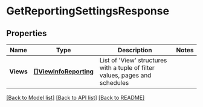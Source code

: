 # GetReportingSettingsResponse

## Properties
Name | Type | Description | Notes
------------ | ------------- | ------------- | -------------
**Views** | [**[]ViewInfoReporting**](ViewInfoReporting.md) | List of &#39;View&#39; structures with a tuple of filter values, pages and schedules | 

[[Back to Model list]](../README.md#documentation-for-models) [[Back to API list]](../README.md#documentation-for-api-endpoints) [[Back to README]](../README.md)


